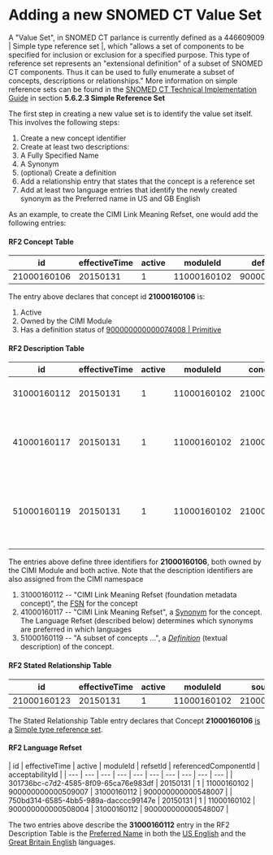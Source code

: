 # Adding a new SNOMED CT Value Set

A "Value Set", in SNOMED CT parlance is currently defined as a 446609009 | Simple type reference set |, which "allows a set of components to be specified for inclusion or exclusion for a specified purpose. This type of reference set represents an "extensional definition" of a subset of SNOMED CT components. Thus it can be used to fully enumerate a subset of concepts, descriptions or relationships." More information on simple reference sets can be found in the [SNOMED CT Technical Implementation Guide](http://ihtsdo.org/fileadmin/user_upload/doc/download/doc_TechnicalImplementationGuide_Current-en-US_INT_20150131.pdf?ok) in section **5.6.2.3 Simple Reference Set**

The first step in creating a new value set is to identify the value set itself.  This involves the following steps:

1. Create a new concept identifier
2. Create at least two descriptions:
  1. A Fully Specified Name
  2. A Synonym
3. (optional) Create a definition
3. Add a relationship entry that states that the concept is a reference set
4. Add at least two language entries that identify the newly created synonym as the Preferred name in US and GB English

As an example,  to create the CIMI Link Meaning Refset, one would add the following entries:


#### RF2 Concept Table
| id | effectiveTime | active | moduleId | definitionStatusId |
| --- | --- | --- | --- | --- |
| 21000160106 | 20150131 | 1 | 11000160102 | 900000000000074008 |

The entry above declares that concept id **21000160106** is:

1. Active
2. Owned by the CIMI Module
3. Has a definition status of [900000000000074008 | Primitive](http://informatics.mayo.edu/py4cts2/codesystem/SNOMED_CT/version/20150131/entity/900000000000074008?bypass=1)

#### RF2 Description Table
| id | effectiveTime | active | moduleId | conceptId | languageCode | typeId | term | caseSignificanceId |
| --- | --- | --- | --- | --- | --- | --- | --- | --- |
| 31000160112 | 20150131 | 1 | 11000160102 | 21000160106 | en | 900000000000013009 | CIMI Link Meaning Refset | 900000000000020002 |
| 41000160117 | 20150131 | 1 | 11000160102 | 21000160106 | en | 900000000000003001 | CIMI Link Meaning Refset (foundation metadata concept) | 900000000000020002 |
| 51000160119 | 20150131 | 1 | 11000160102 | 21000160106 | en | 900000000000550004 | A subset of concepts that describe the meaning of a link. | 900000000000020002 |

The entries above define three identifiers for **21000160106**, both owned by the CIMI Module and both active.  Note that the description identifiers are also assigned from the CIMI namespace

1. 31000160112 -- "CIMI Link Meaning Refset (foundation metadata concept)", the [FSN](http://informatics.mayo.edu/py4cts2/codesystem/SNOMED_CT/version/20150131/entity/900000000000003001?bypass=1) for the concept
2. 41000160117 -- "CIMI Link Meaning Refset", a [Synonym](http://informatics.mayo.edu/py4cts2/codesystem/SNOMED_CT/version/20150131/entity/900000000000013009?bypass=1) for the concept.  The Language Refset (described below) determines which synonyms are preferred in which languages
3. 51000160119 -- "A subset of concepts ...", a *[Definition](http://informatics.mayo.edu/py4cts2/codesystem/SNOMED_CT/version/20150131/entity/900000000000550004?bypass=1)* (textual description) of the concept.

####  RF2 Stated Relationship Table
| id | effectiveTime | active | moduleId | sourceId | destinationId | relationshipGroup | typeId | characteristicTypeId | modifierId |
| --- | --- | --- | --- | --- | --- | --- | --- | --- | --- |
| 21000160123 | 20150131 | 1 | 11000160102 | 21000160106 | 446609009 | 0 | 116680003 | 900000000000010007 | 900000000000451002 |


The Stated Relationship Table entry declares that Concept **21000160106** [is a](http://informatics.mayo.edu/py4cts2/codesystem/SNOMED_CT/version/20150131/entity/116680003?bypass=1) [Simple type reference set](http://informatics.mayo.edu/py4cts2/codesystem/SNOMED_CT/version/20150131/entity/446609009?bypass=1).

#### RF2 Language Refset
| id | effectiveTime | active | moduleId | refsetId | referencedComponentId | acceptabilityId | 
| --- | --- | --- | --- | --- | --- | --- | --- | --- | --- |
| 301736bc-c7d2-4585-8f09-65ca76e983df | 20150131 | 1 | 11000160102 | 900000000000509007 | 31000160112 | 900000000000548007 |
| 750bd314-6585-4bb5-989a-dacccc99147e | 20150131 | 1 | 11000160102 | 900000000000508004 | 31000160112 | 900000000000548007 |

The two entries above describe the **31000160112** entry in the RF2 Description Table is the [Preferred Name](http://informatics.mayo.edu/py4cts2/codesystem/SNOMED_CT/version/20150131/entity/900000000000548007?bypass=1) in both the [US English](http://informatics.mayo.edu/py4cts2/codesystem/SNOMED_CT/version/20150131/entity/900000000000509007?bypass=1) and the [Great Britain English](http://informatics.mayo.edu/py4cts2/codesystem/SNOMED_CT/version/20150131/entity/900000000000508004?bypass=1) languages.

